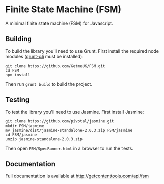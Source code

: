# Finite State Machine (FSM)
A minimal finite state machine (FSM) for Javascript.

## Building
To build the library you'll need to use Grunt. First install the required node modules ([grunt-cli](http://gruntjs.com/getting-started) must be installed):
```
git clone https://github.com/GetmeUK/FSM.git
cd FSM
npm install
```

Then run `grunt build` to build the project.

## Testing
To test the library you'll need to use Jasmine. First install Jasmine:
```
git clone https://github.com/pivotal/jasmine.git
mkdir FSM/jasmine
mv jasmine/dist/jasmine-standalone-2.0.3.zip FSM/jasmine
cd FSM/jasmine
unzip jasmine-standalone-2.0.3.zip
```

Then open `FSM/SpecRunner.html` in a browser to run the tests.

## Documentation
Full documentation is available at http://getcontenttools.com/api/fsm
